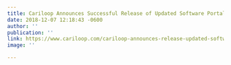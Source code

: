 ```yaml
---
title: Cariloop Announces Successful Release of Updated Software Portal
date: 2018-12-07 12:18:43 -0600
author: ''
publication: ''
link: https://www.cariloop.com/cariloop-announces-release-updated-software-portal/
image: ''

---
```

